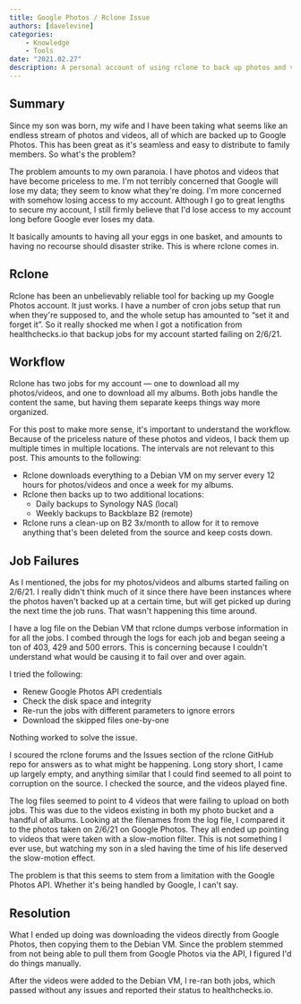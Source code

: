 ```yaml
---
title: Google Photos / Rclone Issue
authors: [davelevine]
categories:
    - Knowledge
    - Tools
date: "2021.02.27"
description: A personal account of using rclone to back up photos and videos from Google Photos.
---
```


<!--markdownlint-disable-->

## Summary

Since my son was born, my wife and I have been taking what seems like an endless stream of photos and videos, all of which are backed up to Google Photos. This has been great as it's seamless and easy to distribute to family members. So what's the problem?

<!-- more -->

The problem amounts to my own paranoia. I have photos and videos that have become priceless to me. I'm not terribly concerned that Google will lose my data; they seem to know what they're doing. I'm more concerned with somehow losing access to my account. Although I go to great lengths to secure my account, I still firmly believe that I'd lose access to my account long before Google ever loses my data.

It basically amounts to having all your eggs in one basket, and amounts to having no recourse should disaster strike. This is where rclone comes in.

## Rclone

Rclone has been an unbelievably reliable tool for backing up my Google Photos account. It just works. I have a number of cron jobs setup that run when they're supposed to, and the whole setup has amounted to “set it and forget it”. So it really shocked me when I got a notification from healthchecks.io that backup jobs for my account started failing on 2/6/21.

## Workflow

Rclone has two jobs for my account — one to download all my photos/videos, and one to download all my albums. Both jobs handle the content the same, but having them separate keeps things way more organized.

For this post to make more sense, it's important to understand the workflow. Because of the priceless nature of these photos and videos, I back them up multiple times in multiple locations. The intervals are not relevant to this post. This amounts to the following:

* Rclone downloads everything to a Debian VM on my server every 12 hours for photos/videos and once a week for my albums.
* Rclone then backs up to two additional locations:
  * Daily backups to Synology NAS (local)
  * Weekly backups to Backblaze B2 (remote)
* Rclone runs a clean-up on B2 3x/month to allow for it to remove anything that's been deleted from the source and keep costs down.

## Job Failures

As I mentioned, the jobs for my photos/videos and albums started failing on 2/6/21. I really didn't think much of it since there have been instances where the photos haven't backed up at a certain time, but will get picked up during the next time the job runs. That wasn't happening this time around.

I have a log file on the Debian VM that rclone dumps verbose information in for all the jobs. I combed through the logs for each job and began seeing a ton of 403, 429 and 500 errors. This is concerning because I couldn't understand what would be causing it to fail over and over again.

I tried the following:

* Renew Google Photos API credentials
* Check the disk space and integrity
* Re-run the jobs with different parameters to ignore errors
* Download the skipped files one-by-one

Nothing worked to solve the issue.

I scoured the rclone forums and the Issues section of the rclone GitHub repo for answers as to what might be happening. Long story short, I came up largely empty, and anything similar that I could find seemed to all point to corruption on the source. I checked the source, and the videos played fine.

The log files seemed to point to 4 videos that were failing to upload on both jobs. This was due to the videos existing in both my photo bucket and a handful of albums. Looking at the filenames from the log file, I compared it to the photos taken on 2/6/21 on Google Photos. They all ended up pointing to videos that were taken with a slow-motion filter. This is not something I ever use, but watching my son in a sled having the time of his life deserved the slow-motion effect.

The problem is that this seems to stem from a limitation with the Google Photos API. Whether it's being handled by Google, I can't say.

## Resolution

What I ended up doing was downloading the videos directly from Google Photos, then copying them to the Debian VM. Since the problem stemmed from not being able to pull them from Google Photos via the API, I figured I'd do things manually.

After the videos were added to the Debian VM, I re-ran both jobs, which passed without any issues and reported their status to healthchecks.io.
